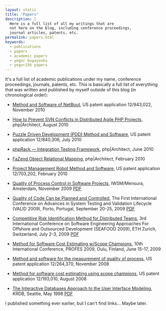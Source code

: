 ```yaml
---
layout: static
title: "Papers"
description: |
  Here is a full list of all my writings that are
  not here on the blog, including conference proceedings,
  journal articles, patents, etc.
permalink: papers.html
keywords:
  - publications
  - papers
  - academic papers
  - yegor bugayenko
  - yegor256 papers
---
```


It's a full list of academic publications under my name,
conference proceedings, journals, patents, etc.
This is basically a full list of everything that was written
and published by myself outside of this blog (in chronological
order):

  * [Method and Software of NetBout](https://www.google.com/patents/US20120117164),
    US patent application 12/943,022, November 2010

  * [How to Prevent SVN Conflicts in Distributed Agile PHP Projects](https://www.phparch.com/magazine/2010-2/august/),
    php|Architect, August 2010

  * [Puzzle Driven Development (PDD) Method and Software](https://www.google.com/patents/US20120023476),
    US patent application 12/840,306, July 2010

  * [phpRack — Integration Testing Framework](https://www.phparch.com/magazine/2010-2/june/),
    php|Architect, June 2010

  * [FaZend Object Relational Mapping](https://www.phparch.com/magazine/2010-2/february/),
    php|Architect, February 2010

  * [Project Management Robot Method and Software](https://www.google.com/patents/US20110196798),
    US patent application 12/703,202, February 2010

  * [Quality of Process Control in Software Projects](http://www.iwsm-mensura.org/2009),
    IWSM/Mensura, Amsterdam, November 2009
    [PDF](/pdf/2009/IWSM09-article.pdf)

  * [Quality of Code Can be Planned and Controlled](http://www.iaria.org/conferences2009/ProgramVALID09.html),
    The First International Conference on Advances in System Testing and Validation Lifecycle (VALID 2009),
    Porto, Portugal, September 20-25, 2009
    [PDF](/pdf/2009/VALID09-article.pdf)

  * [Competitive Risk Identification Method for Distributed Teams](http://seafood.ethz.ch/2009/Files/flyer09.pdf),
    3rd International Conference on Software Engineering Approaches For Offshore and Outsourced Development (SEAFOOD 2009),
    ETH Zurich, Switzerland, July 2-3, 2009
    [PDF](/pdf/2009/SEAFOOD09-article.pdf)

  * [Method for Software Cost Estimating w/Scope Champions](http://www.springer.com/us/book/9783642021510),
    10th International Conference, PROFES 2009, Oulu, Finland, June 15-17, 2009

  * [Method and software for the measurement of quality of process](https://www.google.com/patents/US20100114638),
    US patent application 12/264,370, November 2008

  * [Method for software cost estimating using scope champions](https://www.google.com/patents/US20100042968),
    US patent application 12/193,010, August 2008

  * [The Interactive Databases Approach to the User Interface Modeling](http://dblp.uni-trier.de/db/conf/krdb/krdb98.html#Bugaenko98),
    KRDB, Seattle, May 1998
    [PDF](/pdf/1998/KRDB98-article.pdf)

I published something ever earlier, but I can't
find links... Maybe later.
